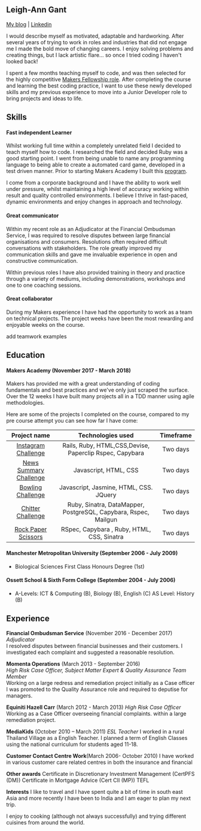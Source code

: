 ## Leigh-Ann Gant

[My blog](https://blog.makersacademy.com/meet-our-makers-fellows-leigh-ann-gant-25c71112121f)  |               [Linkedin](https://www.linkedin.com/in/leigh-ann-gant-cii-mp-cert-pfs-dm-a88756105/)

I would describe myself as motivated, adaptable and hardworking. After several years of trying to work in roles and industries that did not engage me I made the bold move of changing careers. I enjoy solving problems and creating things, but I lack artistic flare... so once I tried coding I haven't looked back!

I spent a few months teaching myself to code, and was then selected for the highly competitive [Makers Fellowship role](http://www.makersacademy.com/). After completing the course and learning the best coding practice, I want to use these newly developed skills and my previous experience to move into a Junior Developer role to bring projects and ideas to life.

## Skills

#### Fast independent Learner
Whilst working full time within a completely unrelated field I decided to teach myself how to code. I researched the field and decided Ruby was a good starting point. I went from being unable to name any programming language to being able to create a automated card game, developed in a test driven manner. Prior to starting Makers Academy I built this [program](https://github.com/Leigan0/beat-the-dealer-21).

I come from a corporate background and I have the ability to work well under pressure, whilst maintaining a high level of accuracy working within result and quality controlled environments. I believe I thrive in fast-paced, dynamic environments and enjoy changes in approach and technology.

#### Great communicator
Within my recent role as an Adjudicator at the Financial Ombudsman Service, I was required to resolve disputes between large financial organisations and consumers. Resolutions often required difficult conversations with stakeholders. The role greatly improved my communication skills and gave me invaluable experience in open and constructive communication.

Within previous roles I have also provided training in theory and practice through a variety of mediums, including demonstrations, workshops and one to one coaching sessions.


#### Great collaborator
During my Makers experience I have had the opportunity to work as a team on technical projects. The project weeks have been the most rewarding and enjoyable weeks on the course.

add teamwork examples

## Education

#### Makers Academy (November 2017 - March 2018)

Makers has provided me with a great understanding of coding fundamentals and best practices and we've only just scraped the surface. Over the 12 weeks I have built many projects all in a TDD manner using agile methodologies.

Here are some of the projects I completed on the course, compared to my pre course attempt you can see how far I have come:


| Project name                                                            | Technologies used           | Timeframe  |
| :-------------:                                                           |:-------------:              | :-----:|
| [Instagram Challenge](https://github.com/Leigan0/instagram-challenge)   | Rails, Ruby, HTML,CSS,Devise, Paperclip Rspec, Capybara                           |                            Two days|
| [News Summary Challenge](https://github.com/Leigan0/news-summary-challenge)               | Javascript, HTML, CSS                    | Two days |
| [Bowling Challenge](https://github.com/Leigan0/bowling-challenge)           | Javascript, Jasmine, HTML, CSS. JQuery                 |  Two days |
| [Chitter Challenge](https://github.com/Leigan0/chitter-challenge) | Ruby, Sinatra, DataMapper, PostgreSQL, Capybara, Rspec, Mailgun      | Two days |
| [Rock Paper Scissors](https://github.com/Leigan0/rps-challenge) | RSpec, Capybara , Ruby, HTML, CSS, Sinatra      |   Two days|

#### Manchester Metropolitan University (September 2006 - July 2009)

- Biological Sciences First Class Honours Degree (1st)

#### Ossett School & Sixth Form College (September 2004 - July 2006)
 - A-Levels: ICT & Computing (B), Biology (B), English (C) AS Level: History (B)

## Experience

**Financial Ombudsman Service** (November 2016 - December 2017)    
*Adjudicator*  
I resolved disputes between financial businesses and their customers. I investigated each complaint and suggested a reasonable resolution.

**Momenta Operations** (March 2013 - September 2016)   
*High Risk Case Officer, Subject Matter Expert & Quality Assurance Team Member*  
Working on a large redress and remediation project initially as a Case officer I was promoted to the Quality Assurance role and required to deputise for managers. 

**Equiniti Hazell Carr** (March 2012 - March 2013)
*High Risk Case Officer*
Working as a Case Officer overseeing financial complaints. within a large remediation project.

**MediaKids** (October 2010 – March 2011)
*ESL Teacher*
I worked in a rural Thailand Village as a English Teacher. I planned a term of English Classes using the national curriculum for students aged 11-18.

**Customer Contact Centre Work**(March 2006- October 2010)
I have worked in various customer care related centres in both the insurance and financial

**Other awards**
Certificate in Discretionary Investment Management (CertPFS (DM))
Certificate in Mortgage Advice (Cert CII (MP))
TEFL

**Interests**
I like to travel and I have spent quite a bit of time in south east Asia and more recently I have been to India and I am eager to plan my next trip.

I enjoy to cooking (although not always successfully) and trying different cuisines from around the world.
